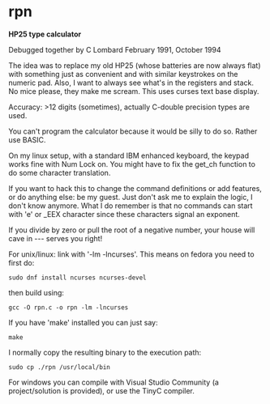 # rpn

<strong>HP25 type calculator</strong> 

Debugged together by  C Lombard February 1991, October 1994

The idea was to replace my old HP25 (whose batteries are now always flat) with
something just as convenient and with similar keystrokes on the numeric pad.
Also, I want to always see what's in the registers and stack. No mice please,
they make me scream. This uses curses text base display.

Accuracy: >12 digits (sometimes), actually C-double precision types are used.

You can't program the calculator because it would be silly to do so. Rather use
BASIC.

On my linux setup, with a standard IBM enhanced keyboard, the keypad
works fine with Num Lock on. You might have to fix the  get_ch function to do
some character translation.

If you want to hack this to change the command
definitions or add features, or do anything else: be my guest. Just don't ask me
to explain the logic, I don't know anymore.  What I do remember is that no
commands can start with 'e' or _EEX character since these characters signal an
exponent.

If you divide by zero or pull the root of a negative number, your
house will cave in --- serves you right!

For unix/linux: link with '-lm -lncurses'. This means on fedora you need to
first do:

```
sudo dnf install ncurses ncurses-devel
```

then build using:

```
gcc -O rpn.c -o rpn -lm -lncurses 
```
If you have 'make' installed you can just say:

```
make
```
I normally copy the resulting binary to the execution path:
```
sudo cp ./rpn /usr/local/bin
```

For windows you can compile with Visual Studio Community (a project/solution is provided), or use the TinyC compiler.


